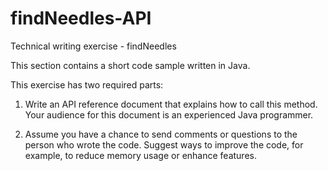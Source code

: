 # findNeedles-API

Technical writing exercise - findNeedles

This section contains a short code sample written in
Java. 

This exercise has two required parts:

1. Write an API reference document that explains
how to call this method. Your audience for this
document is an experienced Java programmer.

2. Assume you have a chance to send comments or
questions to the person who wrote the code.
Suggest ways to improve the code, for example,
to reduce memory usage or enhance features.
